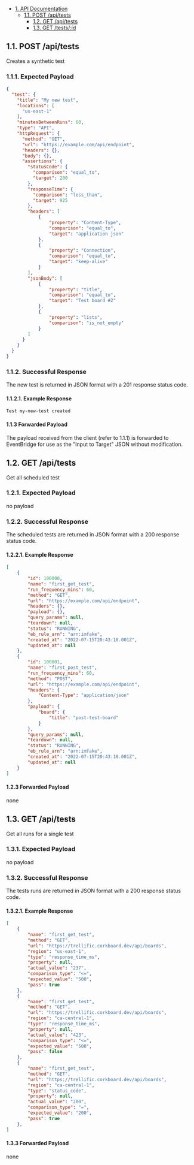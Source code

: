 <!-- TOC -->

- [1. API Documentation](#1-api-documentation)
  - [1.1. POST /api/tests](#14-post-apitests)
	- [1.2. GET /api/tests](#79-post-apitests)
	- [1.3. GET /tests/:id](#138-post-apitests)

## 1.1. POST /api/tests

Creates a synthetic test

### 1.1.1. Expected Payload

```json
{
  "test": {
    "title": "My new test",
    "locations": [
      "us-east-1"
    ],
    "minutesBetweenRuns": 60,
    "type": "API",
    "httpRequest": {
      "method": "GET",
      "url": "https://example.com/api/endpoint",
      "headers": {},
      "body": {},
      "assertions": {
        "statusCode": {
          "comparison": "equal_to",
          "target": 200
        },
        "responseTime": {
          "comparison": "less_than",
          "target": 925
        },
        "headers": [
            {
                "property": "Content-Type",
                "comparison": "equal_to",
                "target": "application json"
            },
            {
                "property": "Connection",
                "comparison": "equal_to",
                "target": "keep-alive"
            }
        ],
        "jsonBody": [
            {
                "property": "title",
                "comparison": "equal_to",
                "target": "Test board #2"
            },
            {
                "property": "lists",
                "comparison": "is_not_empty"
            }
        ]
      }
    }
  }
}
```

### 1.1.2. Successful Response

The new test is returned in JSON format with a 201 response status code.

#### 1.1.2.1. Example Response

```text
Test my-new-test created
```

#### 1.1.3 Forwarded Payload

The payload received from the client (refer to 1.1.1) is forwarded to EventBridge for use as the "Input to Target" JSON without modification.

## 1.2. GET /api/tests

Get all scheduled test

### 1.2.1. Expected Payload

no payload

### 1.2.2. Successful Response

The scheduled tests are returned in JSON format with a 200 response status code.

#### 1.2.2.1. Example Response

```json
[
    {
        "id": 100000,
        "name": "first_get_test",
        "run_frequency_mins": 60,
        "method": "GET",
        "url": "https://example.com/api/endpoint",
        "headers": {},
        "payload": {},
        "query_params": null,
        "teardown": null,
        "status": "RUNNING",
        "eb_rule_arn": "arn:imfake",
        "created_at": "2022-07-15T20:43:18.001Z",
        "updated_at": null
    },
    {
        "id": 100001,
        "name": "first_post_test",
        "run_frequency_mins": 60,
        "method": "POST",
        "url": "https://example.com/api/endpoint",
        "headers": {
            "Content-Type": "application/json"
        },
        "payload": {
            "board": {
                "title": "post-test-board"
            }
        },
        "query_params": null,
        "teardown": null,
        "status": "RUNNING",
        "eb_rule_arn": "arn:imfake",
        "created_at": "2022-07-15T20:43:18.001Z",
        "updated_at": null
    }
]
```

#### 1.2.3 Forwarded Payload

none

## 1.3. GET /api/tests

Get all runs for a single test

### 1.3.1. Expected Payload

no payload

### 1.3.2. Successful Response

The tests runs are returned in JSON format with a 200 response status code.

#### 1.3.2.1. Example Response

```json
[
    {
        "name": "first_get_test",
        "method": "GET",
        "url": "https://trellific.corkboard.dev/api/boards",
        "region": "us-east-1",
        "type": "response_time_ms",
        "property": null,
        "actual_value": "237",
        "comparison_type": "<=",
        "expected_value": "500",
        "pass": true
    },
    {
        "name": "first_get_test",
        "method": "GET",
        "url": "https://trellific.corkboard.dev/api/boards",
        "region": "ca-central-1",
        "type": "response_time_ms",
        "property": null,
        "actual_value": "423",
        "comparison_type": "<=",
        "expected_value": "500",
        "pass": false
    },
    {
        "name": "first_get_test",
        "method": "GET",
        "url": "https://trellific.corkboard.dev/api/boards",
        "region": "ca-central-1",
        "type": "status_code",
        "property": null,
        "actual_value": "200",
        "comparison_type": "=",
        "expected_value": "200",
        "pass": true
    },
]

```

#### 1.3.3 Forwarded Payload

none
